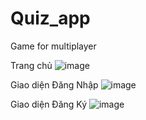 # Quiz_app
Game for multiplayer

Trang chủ
![image](https://github.com/ThanhThun/Quiz_app/assets/158555392/42cdfbd3-6067-49ff-acf0-faa6fc8e9de2)

Giao diện Đăng Nhập
![image](https://github.com/ThanhThun/Quiz_app/assets/158555392/3e1425ef-5b3d-4c0e-8399-6ae30d297eea)

Giao diện Đăng Ký
![image](https://github.com/ThanhThun/Quiz_app/assets/158555392/dd1b56f3-9adc-418d-a653-7dc7804f1715)
